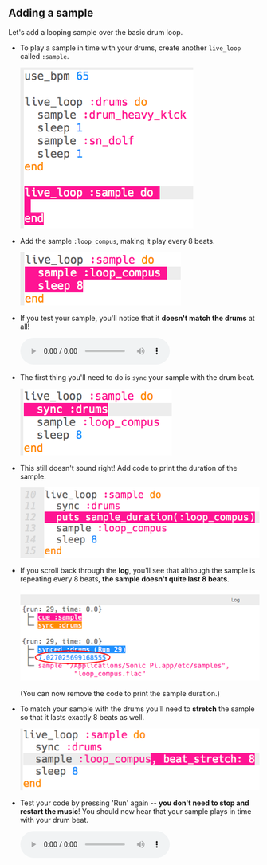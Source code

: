 ## Adding a sample

Let's add a looping sample over the basic drum loop.

+ To play a sample in time with your drums, create another `live_loop` called `:sample`.
    
    ![скріншот](images/dj-sample-loop.png)

+ Add the sample `:loop_compus`, making it play every 8 beats.
    
    ![знімок екрану](images/dj-sample-bug.png)

+ If you test your sample, you'll notice that it **doesn't match the drums** at all!
    
    <div id="audio-preview" class="pdf-hidden">
      <audio controls preload> <source src="resources/beat-bug.mp3" type="audio/mpeg"> Your browser does not support the <code>audio</code> element. </audio>
    </div>
+ The first thing you'll need to do is `sync` your sample with the drum beat.
    
    ![скріншот](images/dj-sample-sync.png)

+ This still doesn't sound right! Add code to print the duration of the sample:
    
    ![знімок екрану](images/dj-sample-duration.png)

+ If you scroll back through the **log**, you'll see that although the sample is repeating every 8 beats, **the sample doesn't quite last 8 beats**.
    
    ![скріншот](images/dj-sample-log.png)
    
    (You can now remove the code to print the sample duration.)

+ To match your sample with the drums you'll need to **stretch** the sample so that it lasts exactly 8 beats as well.
    
    ![скріншот](images/dj-sample-stretch.png)

+ Test your code by pressing 'Run' again -- **you don't need to stop and restart the music**! You should now hear that your sample plays in time with your drum beat.
    
    <div id="audio-preview" class="pdf-hidden">
      <audio controls preload> <source src="resources/beat-fixed.mp3" type="audio/mpeg"> Your browser does not support the <code>audio</code> element. </audio>
    </div>